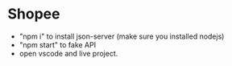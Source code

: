 # Shopee

-   "npm i" to install json-server (make sure you installed nodejs)
-   "npm start" to fake API
-   open vscode and live project.
